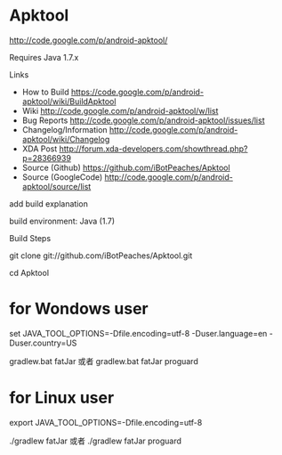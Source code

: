 # Apktool #
http://code.google.com/p/android-apktool/

Requires Java 1.7.x


Links
- How to Build https://code.google.com/p/android-apktool/wiki/BuildApktool
- Wiki http://code.google.com/p/android-apktool/w/list
- Bug Reports http://code.google.com/p/android-apktool/issues/list
- Changelog/Information http://code.google.com/p/android-apktool/wiki/Changelog
- XDA Post http://forum.xda-developers.com/showthread.php?p=28366939
- Source (Github) https://github.com/iBotPeaches/Apktool
- Source (GoogleCode) http://code.google.com/p/android-apktool/source/list

add build explanation

build environment: Java (1.7)

Build Steps

git clone git://github.com/iBotPeaches/Apktool.git

cd Apktool

# for Wondows user
set JAVA_TOOL_OPTIONS=-Dfile.encoding=utf-8 -Duser.language=en -Duser.country=US

gradlew.bat fatJar
或者
gradlew.bat fatJar proguard

# for Linux user
export JAVA_TOOL_OPTIONS=-Dfile.encoding=utf-8

./gradlew fatJar
或者
./gradlew fatJar proguard
